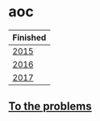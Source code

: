 # aoc

| Finished |
| - |
| [2015](/2015) |
| [2016](/2016) |
| [2017](/2017) |

## <a href="https://adventofcode.com/events"> To the problems </a>

